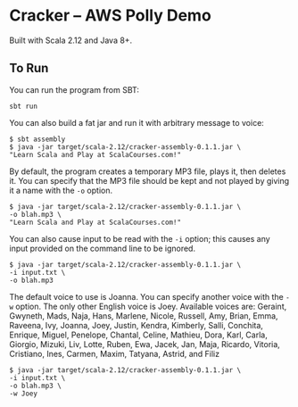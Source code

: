 # Cracker &ndash; AWS Polly Demo 

Built with Scala 2.12 and Java 8+.

## To Run
You can run the program from SBT:

    sbt run 

You can also build a fat jar and run it with arbitrary message to voice:

    $ sbt assembly
    $ java -jar target/scala-2.12/cracker-assembly-0.1.1.jar \
    "Learn Scala and Play at ScalaCourses.com!"

By default, the program creates a temporary MP3 file, plays it, then deletes it.
You can specify that the MP3 file should be kept and not played by giving it a name with the `-o` option.

    $ java -jar target/scala-2.12/cracker-assembly-0.1.1.jar \
    -o blah.mp3 \
    "Learn Scala and Play at ScalaCourses.com!"

You can also cause input to be read with the `-i` option; this causes any input provided on the command line to be ignored.

    $ java -jar target/scala-2.12/cracker-assembly-0.1.1.jar \
    -i input.txt \
    -o blah.mp3

The default voice to use is Joanna. You can specify another voice with the `-w` option. The only other English voice is Joey.
Available voices are: Geraint, Gwyneth, Mads, Naja, Hans, Marlene, Nicole, Russell, Amy, Brian, Emma, Raveena, Ivy, Joanna, Joey, Justin, 
Kendra, Kimberly, Salli, Conchita, Enrique, Miguel, Penelope, Chantal, Celine, Mathieu, Dora, Karl, Carla, Giorgio, 
Mizuki, Liv, Lotte, Ruben, Ewa, Jacek, Jan, Maja, Ricardo, Vitoria, Cristiano, Ines, Carmen, Maxim, Tatyana, Astrid, and Filiz

    $ java -jar target/scala-2.12/cracker-assembly-0.1.1.jar \
    -i input.txt \
    -o blah.mp3 \
    -w Joey
